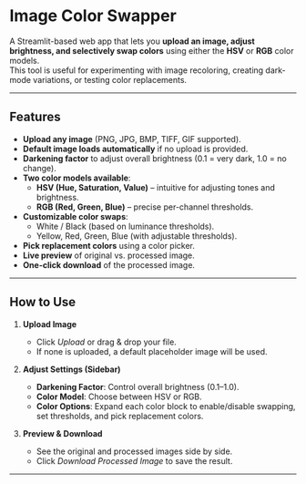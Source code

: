 # Image Color Swapper

A Streamlit-based web app that lets you **upload an image, adjust brightness, and selectively swap colors** using either the **HSV** or **RGB** color models.  
This tool is useful for experimenting with image recoloring, creating dark-mode variations, or testing color replacements.

---

## Features

- **Upload any image** (PNG, JPG, BMP, TIFF, GIF supported).
- **Default image loads automatically** if no upload is provided.
- **Darkening factor** to adjust overall brightness (0.1 = very dark, 1.0 = no change).
- **Two color models available**:
  - **HSV (Hue, Saturation, Value)** – intuitive for adjusting tones and brightness.
  - **RGB (Red, Green, Blue)** – precise per-channel thresholds.
- **Customizable color swaps**:
  - White / Black (based on luminance thresholds).
  - Yellow, Red, Green, Blue (with adjustable thresholds).
- **Pick replacement colors** using a color picker.
- **Live preview** of original vs. processed image.
- **One-click download** of the processed image.

---

## How to Use

1. **Upload Image**  
   - Click *Upload* or drag & drop your file.  
   - If none is uploaded, a default placeholder image will be used.

2. **Adjust Settings (Sidebar)**  
   - **Darkening Factor**: Control overall brightness (0.1–1.0).  
   - **Color Model**: Choose between HSV or RGB.  
   - **Color Options**: Expand each color block to enable/disable swapping, set thresholds, and pick replacement colors.

3. **Preview & Download**  
   - See the original and processed images side by side.  
   - Click *Download Processed Image* to save the result.

---
